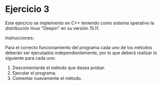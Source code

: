 # Ejercicio 3
 
Este ejercicio se implemento en C++ teniendo como sistema operativo la distribución linux "Deepin" en su versión 15.11.

Instrucciones:

Para el correcto funcionamiento del programa cada uno de los métodos deberán ser ejecutados independientemente, por lo que deberá realizar lo siguiente para cada uno:

1.	Descomentarde el método que desea probar.
2.	Ejecutar el programa.
3.	Comentar nuevamente el método. 
 
